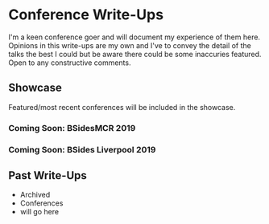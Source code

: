 # Conference Write-Ups
I'm a keen conference goer and will document my experience of them here.
Opinions in this write-ups are my own and I've to convey the detail of the talks the best I could but be aware there could be some inaccuries featured.
Open to any constructive comments.

## Showcase
Featured/most recent conferences will be included in the showcase.

### Coming Soon: BSidesMCR 2019

### Coming Soon: BSides Liverpool 2019

## Past Write-Ups
- Archived
- Conferences
- will go here
